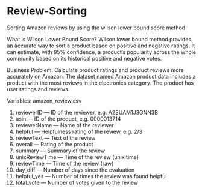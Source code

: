 # Review-Sorting
Sorting Amazon reviews by using the wilson lower bound score method 

What is Wilson Lower Bound Score? 
Wilson lower bound method provides an accurate way to sort a product based on positive and negative ratings. It can estimate, with 95% confidence, a product’s popularity across the whole community based on its historical positive and negative votes.

Business Problem: Calculate product ratings and product reviews more accurately on Amazon. The dataset named Amazon product data includes a product with the most reviews in the electronics category. The product has user ratings and reviews.

Variables:
amazon_review.csv
1. reviewerID — ID of the reviewer, e.g. A2SUAM1J3GNN3B
2. asin — ID of the product, e.g. 0000013714
3. reviewerName — Name of the reviewer
4. helpful — Helpfulness rating of the review, e.g. 2/3
5. reviewText — Text of the review
6. overall — Rating of the product
7. summary — Summary of the review
8. unixReviewTime — Time of the review (unix time)
9. reviewTime — Time of the review (raw)
10. day_diff — Number of days since the evaluation
11. helpful_yes — Number of times the review was found helpful
12. total_vote — Number of votes given to the review
